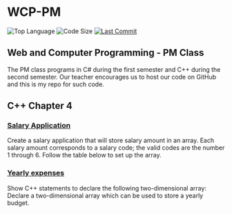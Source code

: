 # WCP-PM

![Top Language](https://img.shields.io/github/languages/top/doccodes/wcp-pm.svg?style=flat)
![Code Size](https://img.shields.io/github/languages/code-size/doccodes/wcp-pm.svg?style=flat)
[![Last Commit](https://img.shields.io/github/last-commit/doccodes/wcp-pm.svg?style=flat)](https://github.com/doccodes/wcp-pm/commit/master)

## Web and Computer Programming - PM Class
The PM class programs in C# during the first semester and C++ during the second semester. Our teacher encourages us to host our code on GitHub and this is my repo for such code.

## C++ Chapter 4
### [Salary Application](vssalary)
Create a salary application that will store salary amount in an array. Each salary amount corresponds to a salary code; the valid codes are the number 1 through 6. Follow the table below to set up the array.
### [Yearly expenses](vsexpense)
Show C++ statements to declare the following two-dimensional array: Declare a two-dimensional array which can be used to store a yearly budget.
